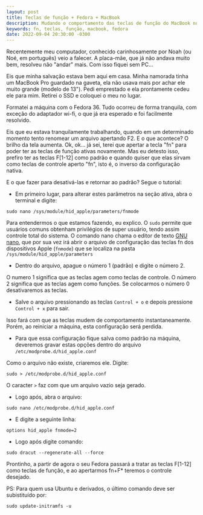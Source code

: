 ```yaml
---
layout: post
title: Teclas de função + Fedora + MacBook
description: Mudando o comportamento das teclas de função do MacBook no Fedora 36.
keywords: fn, teclas, função, macbook, fedora
date: 2022-09-04 20:30:00 -0300
---
```


Recentemente meu computador, conhecido carinhosamente por Noah (ou Noé, em português) veio a falecer. A placa-mãe, que já não andava muito bem, resolveu não "andar" mais. Com isso fiquei sem PC...

Eis que minha salvação estava bem aqui em casa. Minha namorada tinha um MacBook Pro guardado na gaveta, ela não usava mais por achar ele muito grande (modelo de 13"). Pedi emprestado e ela prontamente cedeu ele para mim. Retirei o SSD e coloquei o meu no lugar.

Formatei a máquina com o Fedora 36. Tudo ocorreu de forma tranquila, com exceção do adaptador wi-fi, o que já era esperado e foi facilmente resolvido.

Eis que eu estava tranquilamente trabalhando, quando em um determinado momento tento renomear um arquivo apertando F2. E o que acontece? O brilho da tela aumenta. Ok, ok... já sei, terei que apertar a tecla "fn" para poder ter as teclas de função ativas novamente. Mas eu detesto isso, prefiro ter as teclas F[1-12] como padrão e quando quiser que elas sirvam como teclas de controle aperto "fn", isto é, o inverso da configuração nativa.

E o que fazer para desativá-las e retornar ao padrão? Segue o tutorial:

* Em primeiro lugar, para alterar estes parâmetros na seção ativa, abra o terminal e digite:

`sudo nano /sys/module/hid_apple/parameters/fnmode`

Para entendermos o que estamos fazendo, eu explico. O `sudo` permite que usuários comuns obtenham privilégios de super usuário, tendo assim controle total do sistema.
O comando nano chama o editor de texto [GNU nano](https://pt.wikipedia.org/wiki/GNU_nano_(editor_de_texto)), que por sua vez irá abrir o arquivo de configuração das teclas fn dos dispositivos Apple (`fnmode`) que se localiza na pasta `/sys/module/hid_apple/parameters`

* Dentro do arquivo, apague o número 1 (padrão) e digite o número 2.

O numero 1 significa que as teclas agem como teclas de controle. O número 2 significa que as teclas agem como funções. Se colocarmos o número 0 desativaremos as teclas.

* Salve o arquivo pressionando as teclas `Control + o` e depois pressione `Control + x` para sair.

Isso fará com que as teclas mudem de comportamento instantaneamente. Porém, ao reiniciar a máquina, esta configuração será perdida.

* Para que essa configuração fique salva como padrão na máquina, deveremos gravar estas opções dentro do arquivo `/etc/modprobe.d/hid_apple.conf`

Como o arquivo não existe, criaremos ele. Digite:

`sudo > /etc/modprobe.d/hid_apple.conf`

O caracter `>` faz com que um arquivo vazio seja gerado.

* Logo após, abra o arquivo:

`sudo nano /etc/modprobe.d/hid_apple.conf`

* E digite a seguinte linha:

`options hid_apple fnmode=2`

* Logo após digite comando:

`sudo dracut --regenerate-all --force`

Prontinho, a partir de agora o seu Fedora passará a tratar as teclas F[1-12] como teclas de função, e ao apertarmos fn+F* teremos o controle desejado.

PS: Para quem usa Ubuntu e derivados, o último comando deve ser subistituído por:

`sudo update-initramfs -u`


